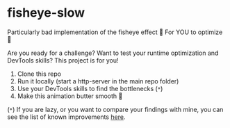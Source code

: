 # fisheye-slow
Particularly bad implementation of the fisheye effect 🐌 For YOU to optimize 🚀

Are you ready for a challenge? Want to test your runtime optimization and DevTools skills? This project is for you!

1. Clone this repo
2. Run it locally (start a http-server in the main repo folder)
3. Use your DevTools skills to find the bottlenecks (`*`)
4. Make this animation butter smooth 🦋

(`*`) If you are lazy, or you want to compare your findings with mine, you can see the list of known improvements [here](https://github.com/kdzwinel/fisheye-slow/wiki/Bottlenecks).
